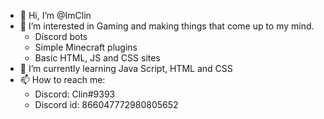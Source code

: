 - 👋 Hi, I’m @ImClin
- 👀 I’m interested in Gaming and making things that come up to my mind.
  - Discord bots
  - Simple Minecraft plugins
  - Basic HTML, JS and CSS sites
- 🌱 I’m currently learning Java Script, HTML and CSS
- 📫 How to reach me:
  - Discord: Clin#9393
  - Discord id: 866047772980805652
